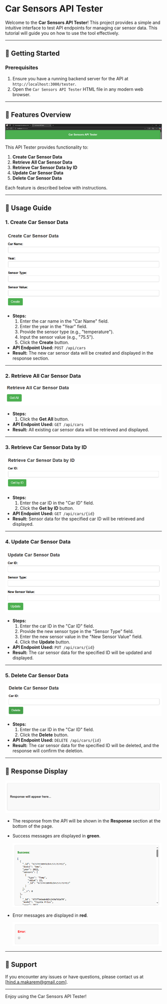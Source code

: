 # Car Sensors API Tester

Welcome to the **Car Sensors API Tester**! This project provides a simple and intuitive interface to test API endpoints for managing car sensor data. This tutorial will guide you on how to use the tool effectively.

---

## 🚀 Getting Started

### Prerequisites

1. Ensure you have a running backend server for the API at `http://localhost:3000/tester`.
2. Open the `Car Sensors API Tester` HTML file in any modern web browser.

---

## 🎯 Features Overview

![alt text](image.png)

This API Tester provides functionality to:

1. **Create Car Sensor Data**
2. **Retrieve All Car Sensor Data**
3. **Retrieve Car Sensor Data by ID**
4. **Update Car Sensor Data**
5. **Delete Car Sensor Data**

Each feature is described below with instructions.

---

## 🔧 Usage Guide

### 1. Create Car Sensor Data

![alt text](image-1.png)

- **Steps:**
  1. Enter the car name in the "Car Name" field.
  2. Enter the year in the "Year" field.
  3. Provide the sensor type (e.g., "temperature").
  4. Input the sensor value (e.g., "75.5").
  5. Click the **Create** button.
- **API Endpoint Used:** `POST /api/cars`
- **Result:** The new car sensor data will be created and displayed in the response section.

---

### 2. Retrieve All Car Sensor Data

![alt text](image-2.png)

- **Steps:**
  1. Click the **Get All** button.
- **API Endpoint Used:** `GET /api/cars`
- **Result:** All existing car sensor data will be retrieved and displayed.

---

### 3. Retrieve Car Sensor Data by ID

![alt text](image-3.png)

- **Steps:**
  1. Enter the car ID in the "Car ID" field.
  2. Click the **Get by ID** button.
- **API Endpoint Used:** `GET /api/cars/{id}`
- **Result:** Sensor data for the specified car ID will be retrieved and displayed.

---

### 4. Update Car Sensor Data

![alt text](image-4.png)

- **Steps:**
  1. Enter the car ID in the "Car ID" field.
  2. Provide the new sensor type in the "Sensor Type" field.
  3. Enter the new sensor value in the "New Sensor Value" field.
  4. Click the **Update** button.
- **API Endpoint Used:** `PUT /api/cars/{id}`
- **Result:** The car sensor data for the specified ID will be updated and displayed.

---

### 5. Delete Car Sensor Data

![alt text](image-5.png)

- **Steps:**
  1. Enter the car ID in the "Car ID" field.
  2. Click the **Delete** button.
- **API Endpoint Used:** `DELETE /api/cars/{id}`
- **Result:** The car sensor data for the specified ID will be deleted, and the response will confirm the deletion.

---

## 📄 Response Display

![alt text](image-6.png)

- The response from the API will be shown in the **Response** section at the bottom of the page.
- Success messages are displayed in **green**.

   ![alt text](image-8.png)


- Error messages are displayed in **red**.

   ![alt text](image-7.png)

   

---

## 📧 Support

If you encounter any issues or have questions, please contact us at [hind.a.makarem@gmail.com].

---

Enjoy using the Car Sensors API Tester!
